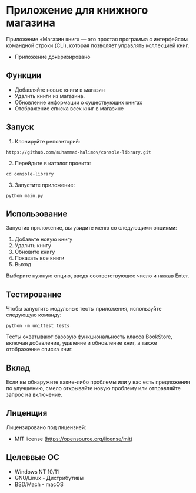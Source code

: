 # Приложение для книжного магазина

Приложение «Магазин книг» — это простая программа с интерфейсом командной строки (CLI), которая позволяет управлять коллекцией книг.
- Приложение докеризировано

## Функции

- Добавляйте новые книги в магазин
- Удалить книги из магазина.
- Обновление информации о существующих книгах
- Отображение списка всех книг в магазине

## Запуск

1. Клонируйте репозиторий:
 ```
 https://github.com/muhammad-halimov/console-library.git
 ```
2. Перейдите в каталог проекта:
 ```
 cd console-library
 ```
3. Запустите приложение:
 ```
 python main.py
 ```

## Использование

Запустив приложение, вы увидите меню со следующими опциями:

1. Добавьте новую книгу
2. Удалить книгу
3. Обновите книгу
4. Показать все книги
5. Выход

Выберите нужную опцию, введя соответствующее число и нажав Enter.

## Тестирование

Чтобы запустить модульные тесты приложения, используйте следующую команду:

 ```
 python -m unittest tests
 ```

Тесты охватывают базовую функциональность класса BookStore, включая добавление, удаление и обновление книг, а также отображение списка книг.

## Вклад

Если вы обнаружите какие-либо проблемы или у вас есть предложения по улучшению, смело открывайте новую проблему или отправляйте запрос на включение.

## Лиценщия

Лицензировано под лицензией:

* MIT license (https://opensource.org/license/mit)

## Целеввые ОС

- Windows NT 10/11
- GNU/Linux - Дистрибутивы
- BSD/Mach - macOS